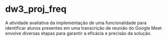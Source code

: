 # dw3_proj_freq

A atividade avaliativa da implementação de uma funcionalidade para identificar alunos presentes em uma transcrição de reunião do Google Meet envolve diversas etapas para garantir a eficácia e precisão da solução.
